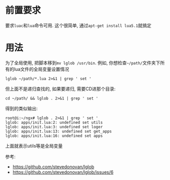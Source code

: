 # 前置要求
要求`luac`和`lua`命令可用. 这个很简单, 通过`apt-get install lua5.1`就搞定
# 用法
为了全局使用, 把脚本移到`mv lglob /usr/bin`.
例如, 你想检查`~/path/`文件夹下所有的lua文件的全局变量设置情况
```
lglob ~/path/*.lua 2>&1 | grep ' set '
```
但上面不是递归查找的, 如果要递归, 需要CD进那个目录:
```
cd ~/path/ && lglob . 2>&1 | grep ' set '
```
得到的类似输出:
```
root@i:~/ngx# lglob . 2>&1 | grep ' set '
lglob: apps/init.lua:2: undefined set utils
lglob: apps/init.lua:3: undefined set loger
lglob: apps/init.lua:13: undefined set get_apps
lglob: apps/init.lua:16: undefined set apps
```
上面就表示utils等是全局变量

参考:
- https://github.com/stevedonovan/lglob
- https://github.com/stevedonovan/lglob/issues/6
